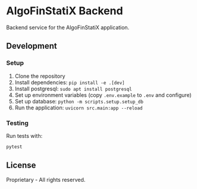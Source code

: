 # AlgoFinStatiX Backend

Backend service for the AlgoFinStatiX application.

## Development

### Setup

1. Clone the repository
2. Install dependencies: `pip install -e .[dev]`
3. Install postgresql: `sudo apt install postgresql`
4. Set up environment variables (copy `.env.example` to `.env` and configure)
5. Set up database: `python -m scripts.setup.setup_db`
6. Run the application: `uvicorn src.main:app --reload`

### Testing

Run tests with:

```bash
pytest
```

## License

Proprietary - All rights reserved.
